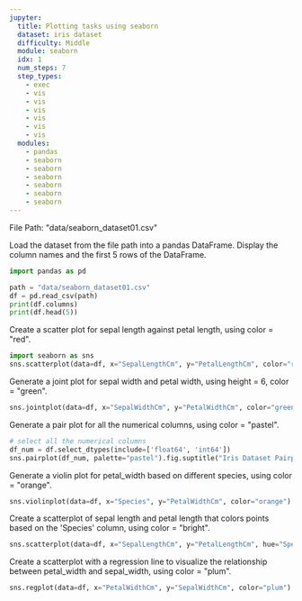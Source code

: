 ```yaml
---
jupyter:
  title: Plotting tasks using seaborn
  dataset: iris dataset
  difficulty: Middle
  module: seaborn
  idx: 1
  num_steps: 7
  step_types:
    - exec
    - vis
    - vis
    - vis
    - vis
    - vis
    - vis    
  modules:
    - pandas
    - seaborn
    - seaborn
    - seaborn
    - seaborn
    - seaborn
    - seaborn
---
```


File Path: "data/seaborn_dataset01.csv"

Load the dataset from the file path into a pandas DataFrame. Display the column names and the first 5 rows of the DataFrame.
```python
import pandas as pd

path = "data/seaborn_dataset01.csv"
df = pd.read_csv(path)
print(df.columns)
print(df.head(5))
```

Create a scatter plot for sepal length against petal length, using color = "red".
```python
import seaborn as sns
sns.scatterplot(data=df, x="SepalLengthCm", y="PetalLengthCm", color="red").set(title="sepal length against petal length", xlabel="SepalLengthCm", ylabel="PetalLengthCm")
```

Generate a joint plot for sepal width and petal width, using height = 6, color = "green".
```python
sns.jointplot(data=df, x="SepalWidthCm", y="PetalWidthCm", color="green", height=6).set_axis_labels("Sepal Width (cm)", "Petal Width (cm)").fig.suptitle("Sepal vs Petal Width")
```

Generate a pair plot for all the numerical columns, using color = "pastel".
```python
# select all the numerical columns
df_num = df.select_dtypes(include=['float64', 'int64'])
sns.pairplot(df_num, palette="pastel").fig.suptitle("Iris Dataset Pairplot")
```
Generate a violin plot for petal_width based on different species, using color = "orange".
```python
sns.violinplot(data=df, x="Species", y="PetalWidthCm", color="orange").set(title="Violin Plot of Petal Width", xlabel="Species", ylabel="Petal Width (cm)")

```
Create a scatterplot of sepal length and petal length that colors points based on the 'Species' column, using color = "bright".
```python
sns.scatterplot(data=df, x="SepalLengthCm", y="PetalLengthCm", hue="Species", palette="bright").set(title="Species-based Scatterplot", xlabel="Sepal Length (cm)", ylabel="Petal Length (cm)")
```

Create a scatterplot with a regression line to visualize the relationship between petal_width and sepal_width, using color = "plum".
```python
sns.regplot(data=df, x="PetalWidthCm", y="SepalWidthCm", color="plum").set(title="Petal Width vs Sepal Width", xlabel="Petal Width (cm)", ylabel="Sepal Width (cm)")

```